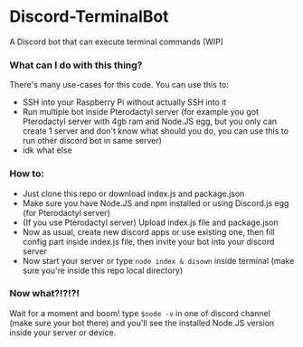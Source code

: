 # Discord-TerminalBot
A Discord bot that can execute terminal commands (WIP)

### What can I do with this thing?
There's many use-cases for this code. You can use this to:
- SSH into your Raspberry Pi without actually SSH into it
- Run multiple bot inside Pterodactyl server (for example you got Pterodactyl server with 4gb ram and Node.JS egg, but you only can create 1 server and don't know what should you do, you can use this to run other discord bot in same server)
- idk what else

### How to:
- Just clone this repo or download index.js and package.json
- Make sure you have Node.JS and npm installed or using Discord.js egg (for Pterodactyl server)
- (If you use Pterodactyl server) Upload index.js file and package.json
- Now as usual, create new discord apps or use existing one, then fill config part inside index.js file, then invite your bot into your discord server
- Now start your server or type `node index & disown` inside terminal (make sure you're inside this repo local directory)

### Now what?!?!?!
Wait for a moment and boom! type `$node -v` in one of discord channel (make sure your bot there) and you'll see the installed Node.JS version inside your server or device.

